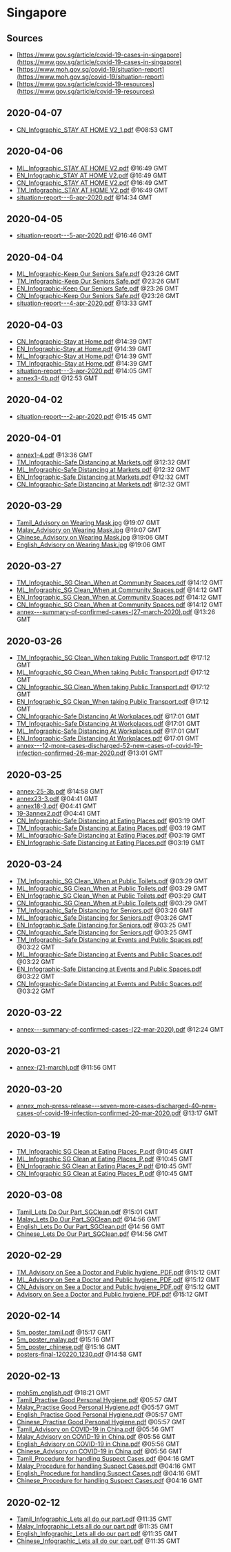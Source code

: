 # Singapore

## Sources

* [https://www.gov.sg/article/covid-19-cases-in-singapore](https://www.gov.sg/article/covid-19-cases-in-singapore)
* [https://www.moh.gov.sg/covid-19/situation-report](https://www.moh.gov.sg/covid-19/situation-report)
* [https://www.gov.sg/article/covid-19-resources](https://www.gov.sg/article/covid-19-resources)


## 2020-04-07

* [CN\_Infographic\_STAY AT HOME V2\_1.pdf](d487faa4849cd6bbf84227ddd2f42bb11020db42/file.pdf) @08:53 GMT

## 2020-04-06

* [ML\_Infographic\_STAY AT HOME V2.pdf](0e16bb2144791ea9b9175b910b1d6c71542272d1/file.pdf) @16:49 GMT
* [EN\_Infographic\_STAY AT HOME V2.pdf](608b126acedab1abba785800eb69ed4093fc71d0/file.pdf) @16:49 GMT
* [CN\_Infographic\_STAY AT HOME V2.pdf](dd104d4fb76c1ddaff3271b94c99d9667233a25a/file.pdf) @16:49 GMT
* [TM\_Infographic\_STAY AT HOME V2.pdf](3113284b4aae2bbe02aca34007c7457e087197f7/file.pdf) @16:49 GMT
* [situation-report---6-apr-2020.pdf](b211ed81de33a8bc4f739d9f3154f9af97f1fc64/file.pdf) @14:34 GMT

## 2020-04-05

* [situation-report---5-apr-2020.pdf](2024cb55dd4add93e98e494107255c9941caee8d/file.pdf) @16:46 GMT

## 2020-04-04

* [ML\_Infographic-Keep Our Seniors Safe.pdf](f97c76d77e75b621844a45a3ab3f8800c051602d/file.pdf) @23:26 GMT
* [TM\_Infographic-Keep Our Seniors Safe.pdf](35b301e270d3af09044a5e0f438c175aeeb1b8f3/file.pdf) @23:26 GMT
* [EN\_Infographic-Keep Our Seniors Safe.pdf](b7f7f1431a147619e3c51186cee0bbf3d788f725/file.pdf) @23:26 GMT
* [CN\_Infographic-Keep Our Seniors Safe.pdf](5709f7b7cbed55f32c2f9c1169ba8440706fbb09/file.pdf) @23:26 GMT
* [situation-report---4-apr-2020.pdf](0e42ffc5ec0d223002c17e2fc78a7efc049e3cb5/file.pdf) @13:33 GMT

## 2020-04-03

* [CN\_Infographic-Stay at Home.pdf](682402d004ad2cb9f376a93fa43c418e8025cc71/file.pdf) @14:39 GMT
* [EN\_Infographic-Stay at Home.pdf](c4986661af3803df12d72c06d73736cf01c61e88/file.pdf) @14:39 GMT
* [ML\_Infographic-Stay at Home.pdf](f622fc1756b61809aedde8a3bacff49b893f55ac/file.pdf) @14:39 GMT
* [TM\_Infographic-Stay at Home.pdf](eadf3121fd0db868098771b78d6d3e9073c0cb78/file.pdf) @14:39 GMT
* [situation-report---3-apr-2020.pdf](cdec153c4797d06bb6fa8b80b679defdc0905275/file.pdf) @14:05 GMT
* [annex3-4b.pdf](aef0521e579f082f40cd4abe0d1bd3a9812a9e3c/file.pdf) @12:53 GMT

## 2020-04-02

* [situation-report---2-apr-2020.pdf](7aadbf09b7c5b2f72ee457ae1073bb93cff42296/file.pdf) @15:45 GMT

## 2020-04-01

* [annex1-4.pdf](85b8f3a3d4760df42bcb453fa5769f7d68c8d797/file.pdf) @13:36 GMT
* [TM\_Infographic-Safe Distancing at Markets.pdf](674abf73349beeff0cddfe843490776c1c98b110/file.pdf) @12:32 GMT
* [ML\_Infographic-Safe Distancing at Markets.pdf](95c04b5f6bdbe5632ae9d268e8d69a55f102e34f/file.pdf) @12:32 GMT
* [EN\_Infographic-Safe Distancing at Markets.pdf](5ca8f2526c139929e2b3baeb90ff7f1f5cdf040f/file.pdf) @12:32 GMT
* [CN\_Infographic-Safe Distancing at Markets.pdf](9517752baf0b1d316ef2cf92dbd641033b29247f/file.pdf) @12:32 GMT

## 2020-03-29

* [Tamil\_Advisory on Wearing Mask.jpg](b11248221cf91141dbb92c23ec762c16a06b848b/file.pdf) @19:07 GMT
* [Malay\_Advisory on Wearing Mask.jpg](339485ea745d6df6e62d0a1d642e56ecd9565e21/file.pdf) @19:07 GMT
* [Chinese\_Advisory on Wearing Mask.jpg](a98a05d3ce6478d825c8c181e283e6789dc27f0a/file.pdf) @19:06 GMT
* [English\_Advisory on Wearing Mask.jpg](362f35f7bd799db7cad319d6be1d2762d0241b91/file.pdf) @19:06 GMT

## 2020-03-27

* [TM\_Infographic\_SG Clean\_When at Community Spaces.pdf](4d465cffafbae176be7a8ac92589f17f7435028d/file.pdf) @14:12 GMT
* [ML\_Infographic\_SG Clean\_When at Community Spaces.pdf](d16bb6b65df6480eb3a03ad4f3579220eb04fa51/file.pdf) @14:12 GMT
* [EN\_Infographic\_SG Clean\_When at Community Spaces.pdf](158c58f13b26a6834598b903eb49f4ae5c060d23/file.pdf) @14:12 GMT
* [CN\_Infographic\_SG Clean\_When at Community Spaces.pdf](579b0ecf9b0ac68eff129b21c14ab8b523c1e85d/file.pdf) @14:12 GMT
* [annex---summary-of-confirmed-cases-(27-march-2020).pdf](3e6cee5d723777e246ae5279a41ef92a88030c41/file.pdf) @13:26 GMT

## 2020-03-26

* [TM\_Infographic\_SG Clean\_When taking Public Transport.pdf](3e09bc935ff54c30db429820888cd52ab0e81ee5/file.pdf) @17:12 GMT
* [ML\_Infographic\_SG Clean\_When taking Public Transport.pdf](280878b4d919de581ab2cbfba7fdf94db1c9dbf3/file.pdf) @17:12 GMT
* [CN\_Infographic\_SG Clean\_When taking Public Transport.pdf](d76528727ba4bbf19c476e5637116b134b665116/file.pdf) @17:12 GMT
* [EN\_Infographic\_SG Clean\_When taking Public Transport.pdf](89100a0a256a35156fb312878322ca5934d3852a/file.pdf) @17:12 GMT
* [CN\_Infographic-Safe Distancing At Workplaces.pdf](a4f13de32422857874345fef4ab5d043a0f975e3/file.pdf) @17:01 GMT
* [TM\_Infographic-Safe Distancing At Workplaces.pdf](f4ab5a7ed664250245ba001ec160649f7029a74f/file.pdf) @17:01 GMT
* [ML\_Infographic-Safe Distancing At Workplaces.pdf](b7a88ad5e536960a66efc570f1c8f1742d5ecbfa/file.pdf) @17:01 GMT
* [EN\_Infographic-Safe Distancing At Workplaces.pdf](8f1f2fc18bf6fd05ce635e1724cde2384f54c2ea/file.pdf) @17:01 GMT
* [annex---12-more-cases-discharged-52-new-cases-of-covid-19-infection-confirmed-26-mar-2020.pdf](018437b33204a2b34c5a78ff98b5a08c65bf50b4/file.pdf) @13:01 GMT

## 2020-03-25

* [annex-25-3b.pdf](de385dc849523a51a0352bb27a100d02bc952bc5/file.pdf) @14:58 GMT
* [annex23-3.pdf](b7b546795c577aa250eae78900a2b916c908bb58/file.pdf) @04:41 GMT
* [annex18-3.pdf](b1b5e457f0b6ef256f1eb9c1fdc5e8f1eb163bdd/file.pdf) @04:41 GMT
* [19-3annex2.pdf](ecfff6de78d16689e7f2166e3e9ed5b1cbfe8d64/file.pdf) @04:41 GMT
* [CN\_Infographic-Safe Distancing at Eating Places.pdf](437c666dd7e25af6dfe156026a9788c5c31c7168/file.pdf) @03:19 GMT
* [TM\_Infographic-Safe Distancing at Eating Places.pdf](36784ba72fd978b68a6b4f0df03e6990359d3e93/file.pdf) @03:19 GMT
* [ML\_Infographic-Safe Distancing at Eating Places.pdf](325f6c4a3278c3d699d7f66a1813d41b5e66ac55/file.pdf) @03:19 GMT
* [EN\_Infographic-Safe Distancing at Eating Places.pdf](7c11589a0e388e476f81c03d9c6be96ab5f80a7a/file.pdf) @03:19 GMT

## 2020-03-24

* [TM\_Infographic\_SG Clean\_When at Public Toilets.pdf](7e5032aa381c2bd7c0749d57f3232d622e40e0d8/file.pdf) @03:29 GMT
* [ML\_Infographic\_SG Clean\_When at Public Toilets.pdf](44bd15343450726d6e842b1d6eb9adafba53dbe9/file.pdf) @03:29 GMT
* [EN\_Infographic\_SG Clean\_When at Public Toilets.pdf](31b7b8780df3021c29e783fdc635a3d94d582dfa/file.pdf) @03:29 GMT
* [CN\_Infographic\_SG Clean\_When at Public Toilets.pdf](5ea14a23a09d0d4d084f0379d55782353822fad2/file.pdf) @03:29 GMT
* [TM\_Infographic\_Safe Distancing for Seniors.pdf](7911263539657d9be41f9b3b750d582fc2d773df/file.pdf) @03:26 GMT
* [ML\_Infographic\_Safe Distancing for Seniors.pdf](c87b1843f8de56ade6ccaa20dc77a434e281c18e/file.pdf) @03:26 GMT
* [EN\_Infographic\_Safe Distancing for Seniors.pdf](ae2dc72df8e1257a8a397bdcc9c89b3eff28e921/file.pdf) @03:25 GMT
* [CN\_Infographic\_Safe Distancing for Seniors.pdf](cb7f331c4cc0c1b7e59c051d0a91958b1e4c3607/file.pdf) @03:25 GMT
* [TM\_Infographic-Safe Distancing at Events and Public Spaces.pdf](6744b526446dc7eabb7e6540e2850e1eeada13a0/file.pdf) @03:22 GMT
* [ML\_Infographic-Safe Distancing at Events and Public Spaces.pdf](0fd643bde2f86db0da5bebc97492fca3422d3178/file.pdf) @03:22 GMT
* [EN\_Infographic-Safe Distancing at Events and Public Spaces.pdf](6f0d46d24aa588a888e455b773e81f0a16337fc3/file.pdf) @03:22 GMT
* [CN\_Infographic-Safe Distancing at Events and Public Spaces.pdf](1b1142fa88d62e5b59157ca5307bf0bfffe0eb47/file.pdf) @03:22 GMT

## 2020-03-22

* [annex---summary-of-confirmed-cases-(22-mar-2020).pdf](dd2e1a88531a9ce3be54ef2dc3c67f3d6a934bad/file.pdf) @12:24 GMT

## 2020-03-21

* [annex-(21-march).pdf](d6fc27e566e1d7edccf3c4a1c045526ed4208aa7/file.pdf) @11:56 GMT

## 2020-03-20

* [annex\_moh-press-release---seven-more-cases-discharged-40-new-cases-of-covid-19-infection-confirmed-20-mar-2020.pdf](bc41cc8539e2590e7e89acb94d61af3d164e4266/file.pdf) @13:17 GMT

## 2020-03-19

* [TM\_Infographic SG Clean at Eating Places\_P.pdf](73cecfa8e19924bbd8e2225a0c3d99b324f434fa/file.pdf) @10:45 GMT
* [ML\_Infographic SG Clean at Eating Places\_P.pdf](4518c7a6ccd3e94203d2fcae4c6477378eb27950/file.pdf) @10:45 GMT
* [EN\_Infographic SG Clean at Eating Places\_P.pdf](6697652a717929bafdc631b823df143b51143647/file.pdf) @10:45 GMT
* [CN\_Infographic SG Clean at Eating Places\_P.pdf](c9e14282be27670ed19148e4bf20cab0f1c0f74e/file.pdf) @10:45 GMT

## 2020-03-08

* [Tamil\_Lets Do Our Part\_SGClean.pdf](3b24c686f809a7bcf746b3550be36f60c23ee8fb/file.pdf) @15:01 GMT
* [Malay\_Lets Do Our Part\_SGClean.pdf](86fd0a506cd113048309c0c32ed4b5ade95e89ae/file.pdf) @14:56 GMT
* [English\_Lets Do Our Part\_SGClean.pdf](4f3f78ea83a73a665195f18481b060aa4ce07fcc/file.pdf) @14:56 GMT
* [Chinese\_Lets Do Our Part\_SGClean.pdf](5f95d72f034ac5f00a704d8e52d20f5228820c2d/file.pdf) @14:56 GMT

## 2020-02-29

* [TM\_Advisory on See a Doctor and Public hygiene\_PDF.pdf](b1522de4b0e64a4c1f0951ceb37ff03c31a7ee51/file.pdf) @15:12 GMT
* [ML\_Advisory on See a Doctor and Public hygiene\_PDF.pdf](b5dd1c28ddf7b59b99e4df1ca6ace3a08917248a/file.pdf) @15:12 GMT
* [CN\_Advisory on See a Doctor and Public hygiene\_PDF.pdf](a1c0a456cee03c346ddffbf6a695452d05467951/file.pdf) @15:12 GMT
* [Advisory on See a Doctor and Public hygiene\_PDF.pdf](0cff1a6a882d673a0305b42e232dadb78896d075/file.pdf) @15:12 GMT

## 2020-02-14

* [5m\_poster\_tamil.pdf](e21c34937a40716f795f85ed5aad302a99b85ff4/file.pdf) @15:17 GMT
* [5m\_poster\_malay.pdf](ac5ebb449d158714bd38e8e48ccdfbaf91474564/file.pdf) @15:16 GMT
* [5m\_poster\_chinese.pdf](f52e8e8ae9a282034bb848dd9b567fc0726b7c6e/file.pdf) @15:16 GMT
* [posters-final-120220\_1230.pdf](93e07d139b387764bdce97801b6ff02ed098165c/file.pdf) @14:58 GMT

## 2020-02-13

* [moh5m\_english.pdf](6219ede52b1bbeb9aa88aa2bd84b767bee1d50e7/file.pdf) @18:21 GMT
* [Tamil\_Practise Good Personal Hygiene.pdf](db25fb4bf24489ced05de2d81fe90ad854db4b93/file.pdf) @05:57 GMT
* [Malay\_Practise Good Personal Hygiene.pdf](874c95cf9c2e1207e7ac5180972cba0836ad0d9f/file.pdf) @05:57 GMT
* [English\_Practise Good Personal Hygiene.pdf](39cc1acb2501f62b2af4b77df003861e28321894/file.pdf) @05:57 GMT
* [Chinese\_Practise Good Personal Hygiene.pdf](e8984fa59b8c2883cb8b9871e54e20aa0ac5d6fc/file.pdf) @05:57 GMT
* [Tamil\_Advisory on COVID-19 in China.pdf](7ff1a6c80d38ff684dc23ee65474265865523950/file.pdf) @05:56 GMT
* [Malay\_Advisory on COVID-19 in China.pdf](d791dc68c25f3fe987b83fc5d830753194bab0d4/file.pdf) @05:56 GMT
* [English\_Advisory on COVID-19 in China.pdf](e9cf25d8d6583e02669320e26072cf12fbda1f40/file.pdf) @05:56 GMT
* [Chinese\_Advisory on COVID-19 in China.pdf](9ce95c0944ae07a9116253ab0106cb96b5aa9b2c/file.pdf) @05:56 GMT
* [Tamil\_Procedure for handling Suspect Cases.pdf](78d8188fd7a35b5c0db970cb2bbc200658b5b976/file.pdf) @04:16 GMT
* [Malay\_Procedure for handling Suspect Cases.pdf](de28db783f93a31da3ca3b006e8157c9852cb96b/file.pdf) @04:16 GMT
* [English\_Procedure for handling Suspect Cases.pdf](e3858103fac501a7f001c5db87f61f5e5a808ea9/file.pdf) @04:16 GMT
* [Chinese\_Procedure for handling Suspect Cases.pdf](24618ac8766ead4018602aefea01dee6dfacd038/file.pdf) @04:16 GMT

## 2020-02-12

* [Tamil\_Infographic\_Lets all do our part.pdf](cafeb9c0082e7b00b6d9b1f0f2895ac7b0d7af80/file.pdf) @11:35 GMT
* [Malay\_Infographic\_Lets all do our part.pdf](682b58f06293fbfb13a547c85b60f3b3749923d8/file.pdf) @11:35 GMT
* [English\_Infographic\_Lets all do our part.pdf](e30498de4c817e957d6eee83166cecc364ba6840/file.pdf) @11:35 GMT
* [Chinese\_Infographic\_Lets all do our part.pdf](76163f36343c37bce34c69bae38e2c11ddd0de25/file.pdf) @11:35 GMT
